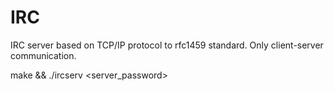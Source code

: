 # IRC

IRC server based on TCP/IP protocol to rfc1459 standard.
Only client-server communication.

make && ./ircserv <port> <server_password>
